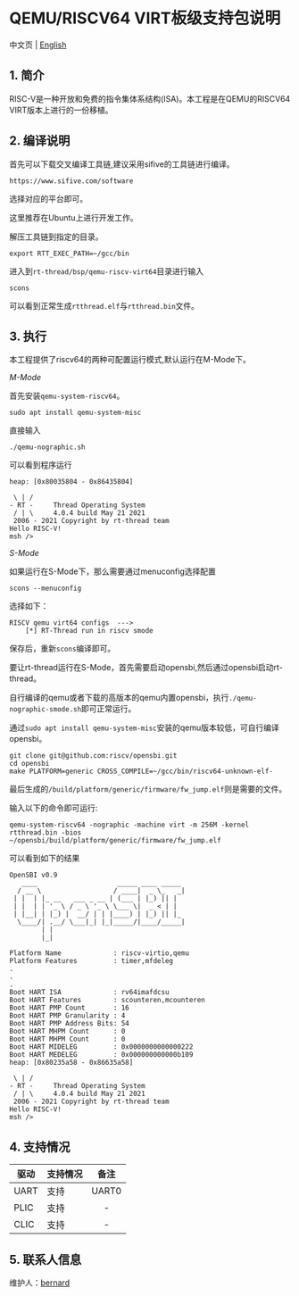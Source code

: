 # QEMU/RISCV64 VIRT板级支持包说明

中文页 | [English](README.md)

## 1. 简介

RISC-V是一种开放和免费的指令集体系结构(ISA)。本工程是在QEMU的RISCV64 VIRT版本上进行的一份移植。

## 2. 编译说明

首先可以下载交叉编译工具链,建议采用sifive的工具链进行编译。
```
https://www.sifive.com/software
```
选择对应的平台即可。

这里推荐在Ubuntu上进行开发工作。

解压工具链到指定的目录。

```
export RTT_EXEC_PATH=~/gcc/bin
```

进入到`rt-thread/bsp/qemu-riscv-virt64`目录进行输入
```
scons
```
可以看到正常生成`rtthread.elf`与`rtthread.bin`文件。

## 3. 执行

本工程提供了riscv64的两种可配置运行模式,默认运行在M-Mode下。

*M-Mode*

首先安装`qemu-system-riscv64`。

```
sudo apt install qemu-system-misc
```
直接输入
```
./qemu-nographic.sh
```
可以看到程序运行

```
heap: [0x80035804 - 0x86435804]

 \ | /
- RT -     Thread Operating System
 / | \     4.0.4 build May 21 2021
 2006 - 2021 Copyright by rt-thread team
Hello RISC-V!
msh />
```

*S-Mode*

如果运行在S-Mode下，那么需要通过menuconfig选择配置

```
scons --menuconfig
```
选择如下：
```
RISCV qemu virt64 configs  --->
    [*] RT-Thread run in riscv smode
```
保存后，重新`scons`编译即可。

要让rt-thread运行在S-Mode，首先需要启动opensbi,然后通过opensbi启动rt-thread。

自行编译的qemu或者下载的高版本的qemu内置opensbi，执行`./qemu-nographic-smode.sh`即可正常运行。

通过`sudo apt install qemu-system-misc`安装的qemu版本较低，可自行编译opensbi。

```
git clone git@github.com:riscv/opensbi.git
cd opensbi
make PLATFORM=generic CROSS_COMPILE=~/gcc/bin/riscv64-unknown-elf-
```
最后生成的`/build/platform/generic/firmware/fw_jump.elf`则是需要的文件。

输入以下的命令即可运行:

```
qemu-system-riscv64 -nographic -machine virt -m 256M -kernel rtthread.bin -bios ~/opensbi/build/platform/generic/firmware/fw_jump.elf
```
可以看到如下的结果
```
OpenSBI v0.9
   ____                    _____ ____ _____
  / __ \                  / ____|  _ \_   _|
 | |  | |_ __   ___ _ __ | (___ | |_) || |
 | |  | | '_ \ / _ \ '_ \ \___ \|  _ < | |
 | |__| | |_) |  __/ | | |____) | |_) || |_
  \____/| .__/ \___|_| |_|_____/|____/_____|
        | |
        |_|

Platform Name             : riscv-virtio,qemu
Platform Features         : timer,mfdeleg
.
.
.
Boot HART ISA             : rv64imafdcsu
Boot HART Features        : scounteren,mcounteren
Boot HART PMP Count       : 16
Boot HART PMP Granularity : 4
Boot HART PMP Address Bits: 54
Boot HART MHPM Count      : 0
Boot HART MHPM Count      : 0
Boot HART MIDELEG         : 0x0000000000000222
Boot HART MEDELEG         : 0x000000000000b109
heap: [0x80235a58 - 0x86635a58]

 \ | /
- RT -     Thread Operating System
 / | \     4.0.4 build May 21 2021
 2006 - 2021 Copyright by rt-thread team
Hello RISC-V!
msh />
```
## 4. 支持情况

| 驱动 | 支持情况  |  备注  |
| ------ | ----  | :------:  |
| UART | 支持 | UART0 |
| PLIC | 支持 | - |
| CLIC | 支持 | - |

## 5. 联系人信息

维护人：[bernard][1]

[1]: https://github.com/BernardXiong
